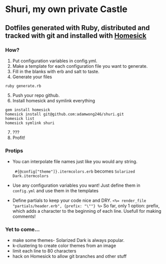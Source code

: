 # Shuri, my own private Castle

## Dotfiles generated with Ruby, distributed and tracked with git and installed with [Homesick](https://github.com/technicalpickles/homesick) 

### How?
1. Put configuration variables in config.yml.
2. Make a template for each configuration file you want to generate. 
3. Fill in the blanks with erb and salt to taste.
4. Generate your files

``` terminal
ruby generate.rb
```

5. Push your repo github. 
6. Install homesick and symlink everything

``` terminal
gem install homesick
homesick install git@github.com:adamwong246/shuri.git
homesick list
homesick symlink shuri
```

7. ???
8. Profit!

### Protips

* You can interpolate file names just like you would any string.

    ``` #{@config["theme"]}.itermcolors.erb``` becomes ```Solarized Dark.itermcolors```

* Use any configuration variables you want! Just define them in ```config.yml``` and use them in the templates
* Define partials to keep your code nice and DRY.
    ```<%= render_file "partials/header.erb", {prefix: "\""} %>```
    So far, only 1 option: prefix, which adds a character to the beginning of each line. Usefull for making comments!


### Yet to come...

* make some themes- Solarized Dark is always popular.
* k-clustering to create color themes from an image
* limit each line to 80 characters
* hack on Homesick to allow git branches and other stuff